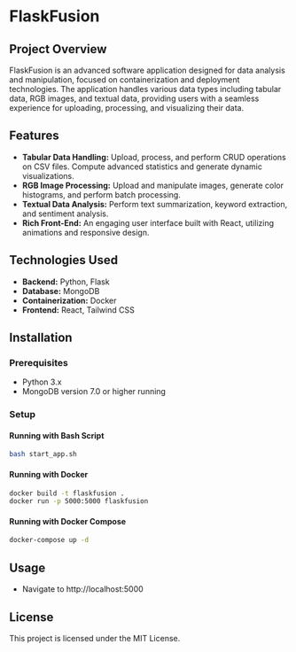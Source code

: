 # FlaskFusion

## Project Overview

FlaskFusion is an advanced software application designed for data analysis and manipulation, focused on containerization and deployment technologies. The application handles various data types including tabular data, RGB images, and textual data, providing users with a seamless experience for uploading, processing, and visualizing their data.

## Features

- **Tabular Data Handling:** Upload, process, and perform CRUD operations on CSV files. Compute advanced statistics and generate dynamic visualizations.
- **RGB Image Processing:** Upload and manipulate images, generate color histograms, and perform batch processing.
- **Textual Data Analysis:** Perform text summarization, keyword extraction, and sentiment analysis.
- **Rich Front-End:** An engaging user interface built with React, utilizing animations and responsive design.

## Technologies Used

- **Backend:** Python, Flask
- **Database:** MongoDB
- **Containerization:** Docker
- **Frontend:** React, Tailwind CSS

## Installation

### Prerequisites

- Python 3.x
- MongoDB version 7.0 or higher running

### Setup

#### Running with Bash Script

```bash
bash start_app.sh
```

#### Running with Docker

```bash
docker build -t flaskfusion .
docker run -p 5000:5000 flaskfusion
```

#### Running with Docker Compose

```bash
docker-compose up -d
```

## Usage

- Navigate to http://localhost:5000

## License

This project is licensed under the MIT License.
